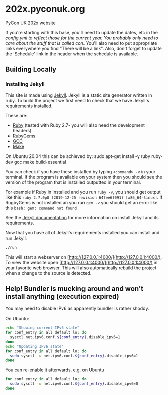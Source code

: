 # 202x.pyconuk.org
PyCon UK 202x website

If you're starting with this base, you'll need to update the dates, etc in the _config.yml to reflect those for the current year.
You probably only need to care about the stuff that is called con_<something>.
You'll also need to put appropriate links everywhere you find "There will be a link".
Also, don't forget to update the 'Schedule' link in the header when the schedule is available.

## Building Locally
### Installing Jekyll

This site is made using [Jekyll](https://jekyllrb.com).
Jekyll is a static site generator written in ruby.
To build the project we first need to check that we have Jekyll's requirements installed.

These are:

* [Ruby](https://www.ruby-lang.org/en/downloads/) (tested with Ruby 2.7- you will also need the development headers)
* [RubyGems](https://rubygems.org/pages/download)
* [GCC](https://gcc.gnu.org/install/)
* [Make](https://www.gnu.org/software/make/)

On Ubuntu 20.04 this can be achieved by: sudo apt-get install -y ruby ruby-dev gcc make build-essential

You can check if you have these installed by typing `<command> -v` in your terminal.
If the program is available on your system then you should see the version of the program that is installed outputted in your terminal.

For example if Ruby in installed and you run `ruby -v`, you should get output like this `ruby 2.7.0p0 (2019-12-25 revision 647ee6f091) [x86_64-linux]`.
If RugbyGems is not installed an you run `gem -v` you should get an error like this `bash: gem: command not found`

See the [Jekyll documentation](https://jekyllrb.com/docs/installation/) for more information on install Jekyll and its requirements.

Now that you have all of Jekyll's requirements installed you can install and run Jekyll:

```bash
./run
```

This will start a webserver on [http://127.0.0.1:4000/](http://127.0.0.1:4000/).
To view the website open [http://127.0.0.1:4000/](http://127.0.0.1:4000/) in your favorite web browser.
This will also automatically rebuild the project when a change to the source is detected.


## Help! Bundler is mucking around and won't install anything (execution expired)

You may need to disable IPv6 as apparently bundler is rather shoddy.

On Ubuntu:
```bash
echo "Showing current IPv6 state"
for conf_entry in all default lo; do
  sysctl net.ipv6.conf.${conf_entry}.disable_ipv6=1
done
echo "Updating IPv6 state"
for conf_entry in all default lo; do
  sudo sysctl -w net.ipv6.conf.${conf_entry}.disable_ipv6=1
done
```

You can re-enable it afterwards, e.g. on Ubuntu
```bash
for conf_entry in all default lo; do
  sudo sysctl -w net.ipv6.conf.${conf_entry}.disable_ipv6=0
done
```
